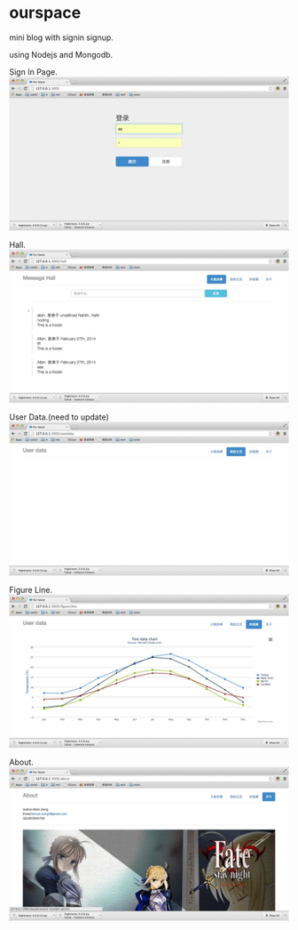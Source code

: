 ourspace
========

mini blog with signin signup.

using Nodejs and Mongodb.

Sign In Page.
![Image text](http://github.com/albin3/ourspace/raw/master/static/img/signin.png)

Hall.
![Image text](http://github.com/albin3/ourspace/raw/master/static/img/hall.png)

User Data.(need to update)
![Image text](http://github.com/albin3/ourspace/raw/master/static/img/userdata.png)

Figure Line.
![Image text](http://github.com/albin3/ourspace/raw/master/static/img/line.png)

About.
![Image text](http://github.com/albin3/ourspace/raw/master/static/img/about.png)




